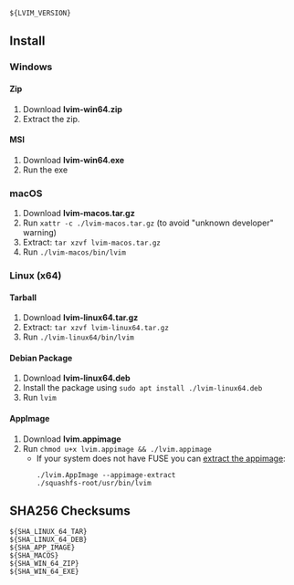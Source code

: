 ```
${LVIM_VERSION}
```

## Install

### Windows

#### Zip

1. Download **lvim-win64.zip**
2. Extract the zip.

#### MSI

1. Download **lvim-win64.exe**
2. Run the exe

### macOS

1. Download **lvim-macos.tar.gz**
2. Run `xattr -c ./lvim-macos.tar.gz` (to avoid "unknown developer" warning)
3. Extract: `tar xzvf lvim-macos.tar.gz`
4. Run `./lvim-macos/bin/lvim`

### Linux (x64)

#### Tarball

1. Download **lvim-linux64.tar.gz**
2. Extract: `tar xzvf lvim-linux64.tar.gz`
3. Run `./lvim-linux64/bin/lvim`

#### Debian Package

1. Download **lvim-linux64.deb**
2. Install the package using `sudo apt install ./lvim-linux64.deb`
3. Run `lvim`

#### AppImage

1. Download **lvim.appimage**
2. Run `chmod u+x lvim.appimage && ./lvim.appimage`
   - If your system does not have FUSE you can [extract the appimage](https://github.com/AppImage/AppImageKit/wiki/FUSE#type-2-appimage):
     ```
     ./lvim.AppImage --appimage-extract
     ./squashfs-root/usr/bin/lvim
     ```

## SHA256 Checksums

```
${SHA_LINUX_64_TAR}
${SHA_LINUX_64_DEB}
${SHA_APP_IMAGE}
${SHA_MACOS}
${SHA_WIN_64_ZIP}
${SHA_WIN_64_EXE}
```
